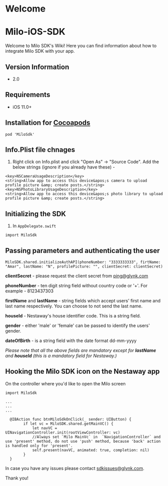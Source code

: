 # Welcome
# Milo-iOS-SDK

Welcome to Milo SDK's Wiki! Here you can find information about how to integrate Milo SDK with your app. 

## Version Information
* 2.0

## Requirements
* iOS 11.0+

## Installation for [Cocoapods](https://cocoapods.org)

```
pod 'MiloSdk'
```

## Info.Plist file chnages

1. Right click on Info.plist and click "Open As" -> "Source Code". Add the below strings (ignore if you already have these) - 

```
<key>NSCameraUsageDescription</key>
<string>Allow app to access this device&apos;s camera to upload profile picture &amp; create posts.</string>
<key>NSPhotoLibraryUsageDescription</key>
<string>Allow app to access this device&apos;s photo library to upload profile picture &amp; create posts.</string>

```

## Initializing the SDK


1. In `AppDelegate.swift`

```
import MiloSdk

```

## Passing parameters and authenticating the user


```
MiloSDK.shared.initializeAuthAPI(phoneNumber: "3333333333", firtName: "Amar", lastName: "N", profilePicture: "", clientSecret: clientSecret)

```

**clientSecret** - please request the client secret from ping@glynk.com

**phoneNumber** - ten digit string field without country code or '+'. For example - 8123437303

**firstName** and **lastName** - string fields which accept users' first name and last name respectively. You can choose to not send the last name.

**houseId** - Nestaway's house identifier code. This is a string field.  

**gender** - either 'male' or 'female' can be passed to identify the users' gender. 

**dateOfBirth** - is a string field with the date format dd-mm-yyyy

_Please note that all the above fields are mandatory except for **lastName** and **houseId** (this is a mandatory field for Nestaway.)_


## Hooking the Milo SDK icon on the Nestaway app

On the controller where you'd like to open the Milo screen

```
import MiloSdk

...
...
...

  @IBAction func btnMiloSdkOnClick(_ sender: UIButton) {
        if let vc = MiloSDK.shared.getMainVC() {
            let navVC = UINavigationController.init(rootViewController: vc)
            //Always set `Milo MainVc` in  `NavigationController` and use 'present' method, do not use 'push' method, because 'back' action is handled only for 'present'.
            self.present(navVC, animated: true, completion: nil)
        }
  }

```

In case you have any issues please contact sdkissues@glynk.com. 

Thank you!

